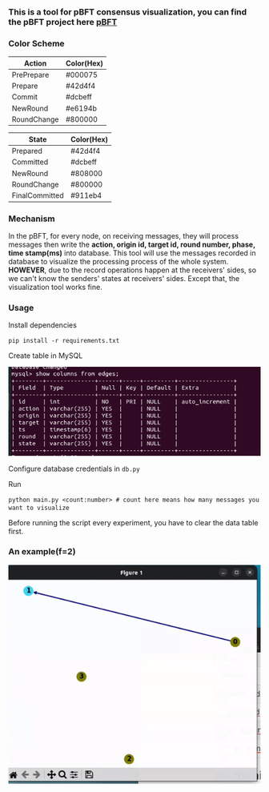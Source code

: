 ### This is a tool for pBFT consensus visualization, you can find the pBFT project here [pBFT](https://github.com/bianyuanop/pBFT)

### Color Scheme

| Action      | Color(Hex) |
| ----------- | ---------- |
| PrePrepare  | #000075    |
| Prepare     | #42d4f4    |
| Commit      | #dcbeff    |
| NewRound    | #e6194b    |
| RoundChange | #800000    |

| State          | Color(Hex) |
| -------------- | ---------- |
| Prepared       | #42d4f4    |
| Committed      | #dcbeff    |
| NewRound       | #808000    |
| RoundChange    | #800000    |
| FinalCommitted | #911eb4    |

### Mechanism

In the pBFT, for every node, on receiving messages, they will process messages then write the **action, origin id, target id, round number, phase, time stamp(ms)** into database. This tool will use the messages recorded in database to visualize the processing process of the whole system. **HOWEVER**, due to the record operations happen at the receivers' sides, so we can't know the senders' states at receivers' sides. Except that, the visualization tool works fine.

### Usage

Install dependencies

```
pip install -r requirements.txt
```

Create table in MySQL

![image-20230416145104481](./examples/table.png)

Configure database credentials in `db.py`

Run 

```
python main.py <count:number> # count here means how many messages you want to visualize
```

Before running the script every experiment, you have to clear the data table first.

### An example(f=2)

![[video-to-gif output image]](./examples/example.gif)